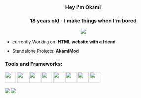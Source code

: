 <h3 align="center">Hey I'm Okami
<h3 align="center">
18 years old - I make things when I'm bored 
  </p>
<img src="https://visitor-badge.glitch.me/badge?page_id=snww.snww"</br>
</p>
</h2>
  
- currently Working on: **HTML website with a friend**
  
- Standalone Projects: **AkamiMod**
<p>
  
</a>
<div>
<h3 align="left">Tools and Frameworks:</h3>
<img src="https://raw.githubusercontent.com/alexnaiman/alexnaiman/master/resources/dev/html.svg" height="35px" style="vertical-align:top margin:6px 4px" />
<img src="https://raw.githubusercontent.com/alexnaiman/alexnaiman/master/resources/dev/gamedev.svg" height="35px" style="vertical-align:top margin:6px 4px" />
<img src="https://raw.githubusercontent.com/alexnaiman/alexnaiman/master/resources/dev/js.svg" height="35px" style="vertical-align:top margin:6px 4px" />
<img src="https://raw.githubusercontent.com/alexnaiman/alexnaiman/master/resources/dev/csharp.svg" height="35px" style="vertical-align:top margin:6px 4px" />
<img src="https://raw.githubusercontent.com/alexnaiman/alexnaiman/master/resources/dev/visualstudio_code.svg" height="35px" style="vertical-align:top margin:6px 4px" />
<img src="https://raw.githubusercontent.com/alexnaiman/alexnaiman/master/resources/dev/python.svg" height="35px" style="vertical-align:top margin:6px 4px" />
<img src="https://raw.githubusercontent.com/alexnaiman/alexnaiman/master/resources/dev/unity.svg" height="35px" style="vertical-align:top margin:6px 4px" />
<img src="https://raw.githubusercontent.com/alexnaiman/alexnaiman/master/resources/dev/bash.svg" height="35px" style="vertical-align:top margin:6px 4px" />
  
<p><img align="left" src="https://github-readme-stats.vercel.app/api?username=Okami-i&show_icons=true&hide=contribs,prs&cache_seconds=86400&theme=midnight-purple" />
<img align="left" src="https://github-readme-stats.vercel.app/api/top-langs/?username=Okami-i&theme=midnight-purple&show_icons=true" />
</p>
